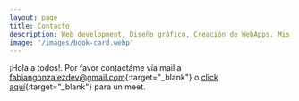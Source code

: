 ```yaml
---
layout: page
title: Contacto
description: Web development, Diseño gráfico, Creación de WebApps. Mis trabajos para diferentes marcas y empresas
image: '/images/book-card.webp'
---
```


¡Hola a todos!. Por favor contactáme vía mail a [fabiangonzalezdev@gmail.com](mailto:fabiangonzalezdev@gmail.com){:target="_blank"} o [click aquí](https://calendly.com/FabianGonzalez/){:target="_blank"} para un meet.

<!-- <div class="gallery-box">
  <div class="gallery">
     <img loading="lazy"  width="100%" height="100%" src="/images/me.webp" alt="Project">
     <img loading="lazy"  width="100%" height="100%" src="/images/project-8.webp" alt="Project">
     <img loading="lazy"  width="100%" height="100%" src="/images/project-6.webp" alt="Project">
  </div>
  <em>Gallery / <a href="https://unsplash.com/" target="_blank">Unsplash</a></em>
</div> -->
